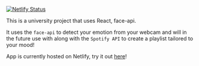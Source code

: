 [![Netlify Status](https://api.netlify.com/api/v1/badges/8fd580c9-e82d-4fd6-89d0-1667dcfb830d/deploy-status)](https://app.netlify.com/sites/musifeel/deploys)

This is a university project that uses React, face-api.

It uses the `face-api` to detect your emotion from your webcam and will in the future use with along with the `Spotify API` to create a playlist tailored to your mood!

App is currently hosted on Netlify, try it out <a href='https://musifeel.netlify.com'>here</a>!
